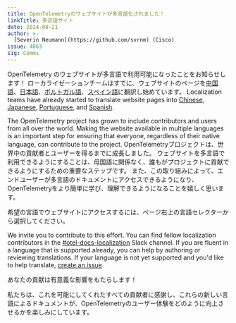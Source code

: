 ```yaml
---
title: OpenTelemetryのウェブサイトが多言語化されました！
linkTitle: 多言語サイト
date: 2024-08-21
author: >-
  [Severin Neumann](https://github.com/svrnm) (Cisco)
issue: 4863
sig: Comms
---
```


OpenTelemetry のウェブサイトが多言語で利用可能になったことをお知らせします！
ローカライゼーションチームはすでに、ウェブサイトのページを[中国語](/zh)、[日本語](/ja)、[ポルトガル語](/pt)、[スペイン語](/es)に翻訳し始めています。 Localization teams have already started to translate website pages
into [Chinese](/zh), [Japanese](/ja), [Portuguese](/pt), and [Spanish](/es).

The OpenTelemetry project has grown to include contributors and users from all
over the world. Making the website available in multiple languages is an
important step for ensuring that everyone, regardless of their native language,
can contribute to the project. OpenTelemetryプロジェクトは、世界中の貢献者とユーザーを得るまでに成長しました。
ウェブサイトを多言語で利用できるようにすることは、母国語に関係なく、誰もがプロジェクトに貢献できるようにするための重要なステップです。
また、この取り組みによって、エンドユーザーが多言語のドキュメントにアクセスできるようになり、OpenTelemetryをより簡単に学び、理解できるようになることを嬉しく思います。

希望の言語でウェブサイトにアクセスするには、ページ右上の言語セレクターから選択してください。

We invite you to contribute to this effort. You can find fellow localization
contributors in the
[#otel-docs-localization](https://cloud-native.slack.com/archives/C076RUAGP37)
Slack channel. If you are fluent in a language that is supported already, you
can help by authoring or reviewing translations. If your language is not yet
supported and you'd like to help translate,
[create an issue](https://github.com/open-telemetry/opentelemetry.io/issues/new?title=Add+%3CYOUR%20LANGUAGE%3E+\(%3CYOUR+CODE%3E\)+version+of+website+pages\&body=%3C!--+Provide+github+handles+of+at+least+2+people+that+will+work+on+this+translation+project%20--%3E).

あなたの貢献は有意義な影響をもたらします！

私たちは、これを可能にしてくれたすべての貢献者に感謝し、これらの新しい言語によるドキュメントが、OpenTelemetryのユーザー体験をどのように向上させるかを楽しみにしています。
